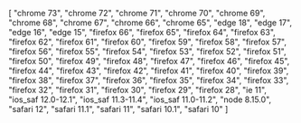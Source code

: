[
  "chrome 73",
  "chrome 72",
  "chrome 71",
  "chrome 70",
  "chrome 69",
  "chrome 68",
  "chrome 67",
  "chrome 66",
  "chrome 65",
  "edge 18",
  "edge 17",
  "edge 16",
  "edge 15",
  "firefox 66",
  "firefox 65",
  "firefox 64",
  "firefox 63",
  "firefox 62",
  "firefox 61",
  "firefox 60",
  "firefox 59",
  "firefox 58",
  "firefox 57",
  "firefox 56",
  "firefox 55",
  "firefox 54",
  "firefox 53",
  "firefox 52",
  "firefox 51",
  "firefox 50",
  "firefox 49",
  "firefox 48",
  "firefox 47",
  "firefox 46",
  "firefox 45",
  "firefox 44",
  "firefox 43",
  "firefox 42",
  "firefox 41",
  "firefox 40",
  "firefox 39",
  "firefox 38",
  "firefox 37",
  "firefox 36",
  "firefox 35",
  "firefox 34",
  "firefox 33",
  "firefox 32",
  "firefox 31",
  "firefox 30",
  "firefox 29",
  "firefox 28",
  "ie 11",
  "ios_saf 12.0-12.1",
  "ios_saf 11.3-11.4",
  "ios_saf 11.0-11.2",
  "node 8.15.0",
  "safari 12",
  "safari 11.1",
  "safari 11",
  "safari 10.1",
  "safari 10"
]
